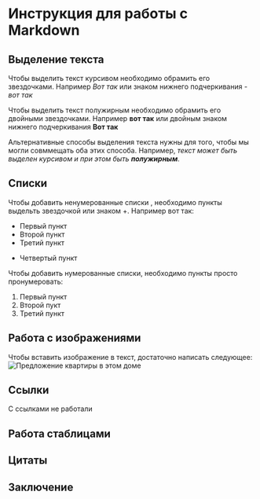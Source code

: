# Инструкция для работы с Markdown

## Выделение текста

Чтобы выделить текст курсивом необходимо обрамить его звездочками. Например *Вот так* или знаком нижнего подчеркивания - _вот так_

Чтобы выделить текст полужирным необходимо обрамить его двойными звездочками. Например **вот так** или двойным знаком нижнего подчеркивания __Вот так__

Альтернативные способы выделения текста нужны для того, чтобы мы могли совммещать оба этих способа. Например, _текст может быть выделен курсивом и при этом быть **полужирным**_.

## Списки

Чтобы добавить ненумерованные списки , необходимо пункты выдельть звездочкой или знаком +. Например вот так:
* Первый пункт
* Второй пункт
* Третий пункт
+ Четвертый пункт


Чтобы добавить нумерованные списки, необходимо пункты просто пронумеровать:
1. Первый пункт
2. Второй пукт
3. Третий пункт
## Работа с изображениями

Чтобы вставить изображение в текст, достаточно написать следующее:
![Предложение квартиры в этом доме](apartament.jpg)

## Ссылки
С ссылками не работали
## Работа стаблицами

## Цитаты

## Заключение
